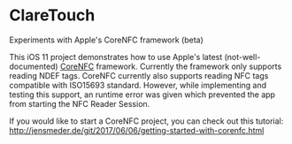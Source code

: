 # ClareTouch
Experiments with Apple's CoreNFC framework (beta)

This iOS 11 project demonstrates how to use Apple's latest (not-well-documented) [CoreNFC](https://developer.apple.com/documentation/corenfc) framework. Currently the framework only supports reading NDEF tags.
CoreNFC currently also supports reading NFC tags compatible with ISO15693 standard. However, while implementing and testing this support, an runtime error was given which prevented the app from starting the NFC Reader Session. 

If you would like to start a CoreNFC project, you can check out this tutorial: http://jensmeder.de/git/2017/06/06/getting-started-with-corenfc.html
